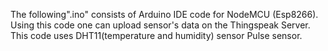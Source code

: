 The following".ino" consists of Arduino IDE code for NodeMCU (Esp8266). Using this code one can upload sensor's data on the Thingspeak Server. This code uses DHT11(temperature and humidity) sensor Pulse sensor.
